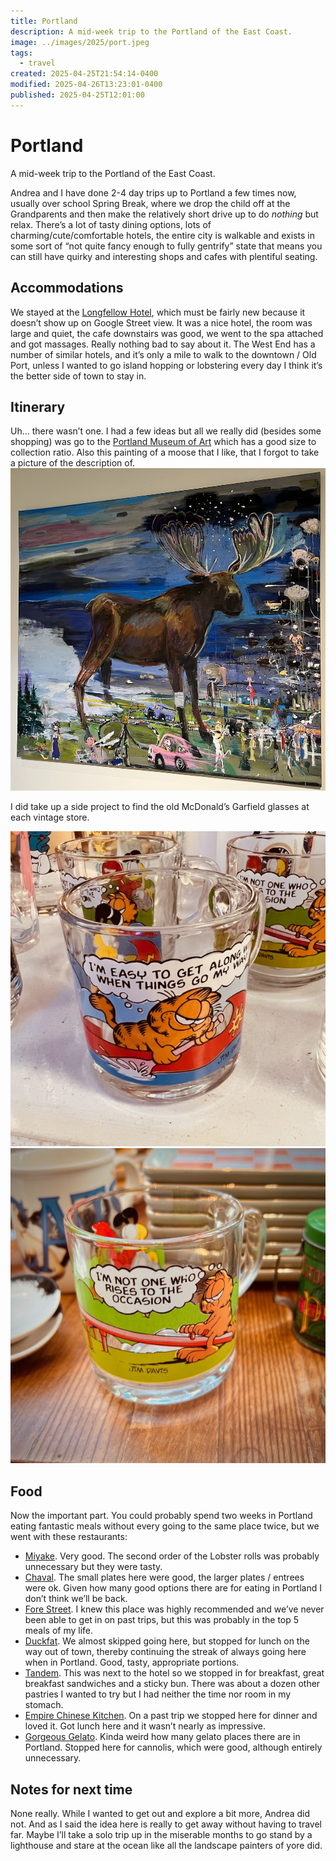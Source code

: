 ```yaml
---
title: Portland
description: A mid-week trip to the Portland of the East Coast.
image: ../images/2025/port.jpeg
tags:
  - travel
created: 2025-04-25T21:54:14-0400
modified: 2025-04-26T13:23:01-0400
published: 2025-04-25T12:01:00
---
```

# Portland
A mid-week trip to the Portland of the East Coast. 

Andrea and I have done 2-4 day trips up to Portland a few times now, usually over school Spring Break, where we drop the child off at the Grandparents and then make the relatively short drive up to do _nothing_ but relax. There’s a lot of tasty dining options, lots of charming/cute/comfortable hotels, the entire city is walkable and exists in some sort of “not quite fancy enough to fully gentrify” state that means you can still have quirky and interesting shops and cafes with plentiful seating.

## Accommodations

We stayed at the [Longfellow Hotel](https://www.longfellowhotel.com/), which must be fairly new because it doesn’t show up on Google Street view. It was a nice hotel, the room was large and quiet, the cafe downstairs was good, we went to the spa attached and got massages. Really nothing bad to say about it. The West End has a number of similar hotels, and it’s only a mile to walk to the downtown / Old Port, unless I wanted to go island hopping or lobstering every day I think it’s the better side of town to stay in.

## Itinerary

Uh… there wasn’t one. I had a few ideas but all we really did (besides some shopping) was go to the [Portland Museum of Art](https://www.portlandmuseum.org/) which has a good size to collection ratio. Also this painting of a moose that I like, that I forgot to take a picture of the description of.
  ![](../images/2025/IMG_9707.jpeg)

I did take up a side project to find the old McDonald’s Garfield glasses at each vintage store.

![|100](../images/2025/garfield1.jpeg)
![|100](../images/2025/garfield2.jpeg)
  
## Food

Now the important part. You could probably spend two weeks in Portland eating fantastic meals without every going to the same place twice, but we went with these restaurants:

*   [Miyake](https://www.miyakerestaurants.com/miyake). Very good. The second order of the Lobster rolls was probably unnecessary but they were tasty.
*   [Chaval](https://www.chavalmaine.com/). The small plates here were good, the larger plates / entrees were ok. Given how many good options there are for eating in Portland I don’t think we’ll be back.
*   [Fore Street](https://www.forestreet.biz/). I knew this place was highly recommended and we’ve never been able to get in on past trips, but this was probably in the top 5 meals of my life.
*   [Duckfat](https://www.duckfat.com/). We almost skipped going here, but stopped for lunch on the way out of town, thereby continuing the streak of always going here when in Portland. Good, tasty, appropriate portions.
*   [Tandem](https://www.tandemcoffee.com/). This was next to the hotel so we stopped in for breakfast, great breakfast sandwiches and a sticky bun. There was about a dozen other pastries I wanted to try but I had neither the time nor room in my stomach.
*   [Empire Chinese Kitchen](https://www.portlandempire.com/). On a past trip we stopped here for dinner and loved it. Got lunch here and it wasn’t nearly as impressive.
*   [Gorgeous Gelato](https://www.gorgeousgelato.com/). Kinda weird how many gelato places there are in Portland. Stopped here for cannolis, which were good, although entirely unnecessary.

## Notes for next time

None really. While I wanted to get out and explore a bit more, Andrea did not. And as I said the idea here is really to get away without having to travel far. Maybe I’ll take a solo trip up in the miserable months to go stand by a lighthouse and stare at the ocean like all the landscape painters of yore did.